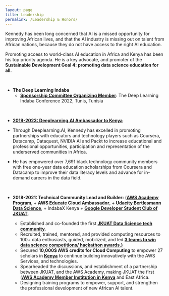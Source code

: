 ```yaml
---
layout: page
title: Leadership
permalink: /Leadership & Honors/
---
```


Kennedy has been long concerned that AI is a missed opportunity for improving African lives, and that the AI industry is missing out on talent from African nations, because they do not have access to the right AI education.

Promoting access to world-class AI education in Africa and Kenya has been his top priority agenda. He is a key advocate, and promoter of the **Sustainable Development Goal 4: promoting data science education for all.** 

<br/>

-   **The Deep Learning Indaba**
    -   [**Sponsorship Committee Organizing Member**](https://deeplearningindaba.com/2022/indaba/organisers/): The Deep Learning Indaba Conference 2022, Tunis, Tunisia
 
<br/>

-   [**2019-2023: Deeplearning.AI Ambassador to Kenya**](https://www.deeplearning.ai/breaking-into-ai-juggling-work-projects-and-personal-life-with-kennedy-wangari/)

- Through Deeplearning.AI, Kennedy has excelled in promoting partnerships with educators and technology players such as Coursera, Datacamp, Dataquest, NVIDIA AI and Packt to increase educational and professional opportunities, participation and representation of the underserved communities in Africa.
  
- He has empowered over 7,691 black technology community members with free one-year data education scholarships from Coursera and Datacamp to improve their data literacy levels and advance for in-demand careers in the data field.
  
  <br/>

-   **2018-2021: Technical Community Lead and Builder:** ([**AWS Academy Program**](https://aws.amazon.com/training/awsacademy/), + [**AWS Educate Cloud Ambassador**](https://aws.amazon.com/blogs/publicsector/aws-educate-announces-inaugural-student-ambassador-cohort/), + [**Udacity Bertlesmann Data Science**](https://mobile.twitter.com/kennedykwangari/status/1204121397024428033), + IndabaX Kenya + [**Google Developer Student Club of JKUAT**](https://twitter.com/dscjkuat/status/1204285957966630913).

    -   Established and co-founded the first [**JKUAT Data Science tech community**](https://twitter.com/dscjkuat/status/1204285957966630913).
    -   Recruited, trained, mentored, and provided computing resources to 100+ data enthusiasts, guided, mobilized, and led [**3 teams to win data science competitions/ hackathon awards.)**](http://discover.jkuat.ac.ke/jkuat-students-top-at-the-2019-oracle-student-hackathon/)
    -   Secured **10,000$ AWS credits for Cloud Computing** to empower 27 scholars in [**Kenya**](https://twitter.com/dscjkuat) to continue building innovatively with the AWS Services, and technologies. 
    -   Spearheaded the discussions, and establishment of a partnership between JKUAT, and the AWS Academy, making JKUAT the first ([**AWS Academy Member Institution in Kenya**](https://aws.amazon.com/training/awsacademy/) and East Africa.
    -   Designing training programs to empower, support, and strengthen the professional development of new African AI talent. 





